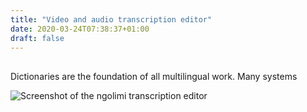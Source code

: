 ```yaml
---
title: "Video and audio transcription editor"
date: 2020-03-24T07:38:37+01:00
draft: false
---
```



## 
Dictionaries are the foundation of all multilingual work. Many systems 

![Screenshot of the ngolimi transcription editor](../../../img/transcribo.png)

